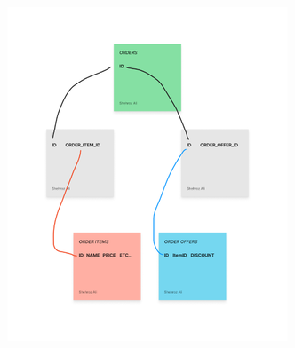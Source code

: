 ![Order API Database schema](SadaParcel%20-%20Order%20API.png "Title")

[//]: # (# Trade-offs)

[//]: # ()
[//]: # (## Monolithic over Micro-services)

[//]: # (This is the no.1 trade-off, I felt while moving to finish Public Item API consumer package. The benefit I gained over following a monolithic architecture is that )

[//]: # (I can simply call `itemsManagementRepository.findAll&#40;&#41;` from `ItemsManagementAPI` package which is not a public API consumer package. Calling this method will simply return me a `List<ItemsManagementLineEntity>`. I can)

[//]: # (iterate over this `List`, create new `ItemModel`, call `ItemModel.set&#40;List<ith item>.get&#40;&#41;&#41;` and return `List<ItemModel>` to Public API consumer. This is because both Public and Internal consumers package lies within the same codebase. )